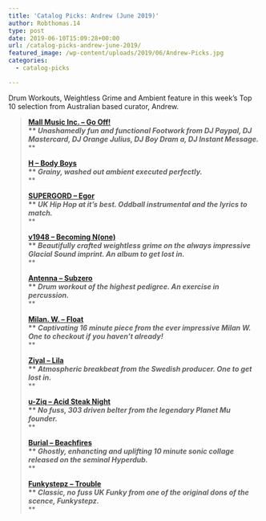 ```yaml
---
title: 'Catalog Picks: Andrew (June 2019)'
author: Robthomas.14
type: post
date: 2019-06-10T15:09:28+00:00
url: /catalog-picks-andrew-june-2019/
featured_image: /wp-content/uploads/2019/06/Andrew-Picks.jpg
categories:
  - catalog-picks

---
```

Drum Workouts, Weightless Grime and Ambient feature in this week&#8217;s Top 10 selection from Australian based curator, Andrew.

> **[Mall Music Inc. &#8211; Go Off!][1]  
>** _Unashamedly fun and functional Footwork from DJ Paypal, DJ Mastercard, DJ Orange Julius, DJ Boy Dram a, DJ Instant Message._**  
>** 
> 
> **[H &#8211; Body Boys][2]  
>** _Grainy, washed out ambient executed perfectly._**  
>** 
> 
> **[SUPERGORD &#8211; Egor][3]  
>** _UK Hip Hop at it’s best. Oddball instrumental and the lyrics to match._**  
>** 
> 
> **[v1948 &#8211; Becoming N(one)][4]  
>** _Beautifully crafted weightless grime on the always impressive Glacial Sound imprint. An album to get lost in._**  
>** 
> 
> **[Antenna &#8211; Subzero][5]  
>** _Drum workout of the highest pedigree. An exercise in percussion._**  
>** 
> 
> **[Milan. W. &#8211; Float][6]  
>** _Captivating 16 minute piece from the ever impressive Milan W. One to checkout if you haven’t already!_**  
>** 
> 
> **[Ziyal &#8211; Lila][7]  
>** _Atmospheric breakbeat from the Swedish producer. One to get lost in._**  
>** 
> 
> **[u-Ziq &#8211; Acid Steak Night][8]  
>** _No fuss, 303 driven belter from the legendary Planet Mu founder._**  
>** 
> 
> **[Burial &#8211; Beachfires][9]  
>** _Ghostly, enhancting and uplifting 10 minute sonic collage released on the seminal Hyperdub._**  
>** 
> 
> **[Funkystepz &#8211; Trouble][10]  
>** _Classic, no fuss UK Funky from one of the original dons of the scence, Funkystepz._**  
>**

 [1]: https://beta.resonate.is/tracks/904
 [2]: https://beta.resonate.is/tracks/3854
 [3]: https://beta.resonate.is/tracks/5471
 [4]: https://beta.resonate.is/tracks/7998
 [5]: https://beta.resonate.is/tracks/10455
 [6]: https://beta.resonate.is/tracks/10463
 [7]: https://beta.resonate.is/tracks/12804
 [8]: https://beta.resonate.is/tracks/16367
 [9]: https://beta.resonate.is/tracks/17507
 [10]: https://beta.resonate.is/tracks/17901